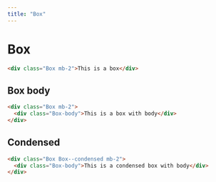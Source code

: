 ```yaml
---
title: "Box"
---
```


# Box

```html live
<div class="Box mb-2">This is a box</div>
```

## Box body

```html live
<div class="Box mb-2">
  <div class="Box-body">This is a box with body</div>
</div>
```

## Condensed

```html live
<div class="Box Box--condensed mb-2">
  <div class="Box-body">This is a condensed box with body</div>
</div>
```
